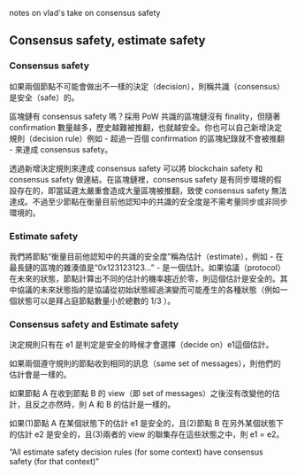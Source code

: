notes on vlad's take on consensus safety

## Consensus safety, estimate safety

### Consensus safety
如果兩個節點不可能會做出不一樣的決定（decision），則稱共識（consensus）是安全（safe）的。

區塊鏈有 consensus safety 嗎？採用 PoW 共識的區塊鏈沒有 finality，但隨著 confirmation 數量越多，歷史越難被推翻，也就越安全。你也可以自己新增決定規則（decision rule）例如 - 超過一百個 confirmation 的區塊紀錄就不會被推翻 - 來達成 consensus safety。

透過新增決定規則來達成 consensus safety 可以將 blockchain safety 和 consensus safety 做連結。在區塊鏈裡，consensus safety 是有同步環境的假設存在的，即當延遲太嚴重會造成大量區塊被推翻，致使 consensus safety 無法達成。不過至少節點在衡量目前他認知中的共識的安全度是不需考量同步或非同步環境的。

### Estimate safety
我們將節點“衡量目前他認知中的共識的安全度”稱為估計（estimate），例如 - 在最長鏈的區塊的雜湊值是“0x123123123...” - 是一個估計。如果協議（protocol）在未來的狀態，節點計算出不同的估計的機率趨近於零，則這個估計是安全的。其中協議的未來狀態指的是協議從初始狀態經過演變而可能產生的各種狀態（例如一個狀態可以是拜占庭節點數量小於總數的 1/3 ）。

### Consensus safety and Estimate safety
決定規則只有在 e1 是判定是安全的時候才會選擇（decide on）e1這個估計。

如果兩個遵守規則的節點收到相同的訊息（same set of messages），則他們的估計會是一樣的。

如果節點 A 在收到節點 B 的 view（即 set of messages）之後沒有改變他的估計，且反之亦然時，則 A 和 B 的估計是一樣的。

如果(1)節點 A 在某個狀態下的估計 e1 是安全的，且(2)節點 B 在另外某個狀態下的估計 e2 是安全的，且(3)兩者的 view 的聯集存在這些狀態之中，則 e1 = e2。

“All estimate safety decision rules (for some context) have consensus safety (for that context)”